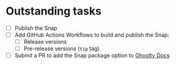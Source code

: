 # Outstanding tasks
- [ ] Publish the Snap
- [ ] Add GitHub Actions Workflows to build and publish the Snap:
  - [ ] Release versions
  - [ ] Pre-release versions (`tip` tag)
- [ ] Submit a PR to add the Snap package option to [Ghostty Docs](https://ghostty.org/docs/install/binary#linux-(official))